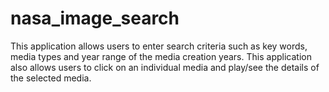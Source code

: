# nasa_image_search
This application allows users to enter search criteria such as key words, media types and year range of the media creation years.
This application also allows users to click on an individual media and play/see the details of the selected media.
